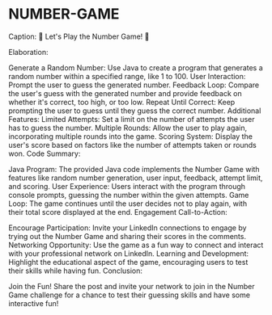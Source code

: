 # NUMBER-GAME
Caption:
🎲 Let's Play the Number Game! 🎲

Elaboration:

Generate a Random Number:
Use Java to create a program that generates a random number within a specified range, like 1 to 100.
User Interaction:
Prompt the user to guess the generated number.
Feedback Loop:
Compare the user's guess with the generated number and provide feedback on whether it's correct, too high, or too low.
Repeat Until Correct:
Keep prompting the user to guess until they guess the correct number.
Additional Features:
Limited Attempts:
Set a limit on the number of attempts the user has to guess the number.
Multiple Rounds:
Allow the user to play again, incorporating multiple rounds into the game.
Scoring System:
Display the user's score based on factors like the number of attempts taken or rounds won.
Code Summary:

Java Program:
The provided Java code implements the Number Game with features like random number generation, user input, feedback, attempt limit, and scoring.
User Experience:
Users interact with the program through console prompts, guessing the number within the given attempts.
Game Loop:
The game continues until the user decides not to play again, with their total score displayed at the end.
Engagement Call-to-Action:

Encourage Participation:
Invite your LinkedIn connections to engage by trying out the Number Game and sharing their scores in the comments.
Networking Opportunity:
Use the game as a fun way to connect and interact with your professional network on LinkedIn.
Learning and Development:
Highlight the educational aspect of the game, encouraging users to test their skills while having fun.
Conclusion:

Join the Fun!
Share the post and invite your network to join in the Number Game challenge for a chance to test their guessing skills and have some interactive fun!

